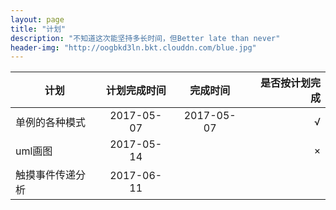 ```yaml
---
layout: page
title: "计划"
description: "不知道这次能坚持多长时间，但Better late than never"
header-img: "http://oogbkd3ln.bkt.clouddn.com/blue.jpg"
---
```


|计划           | 计划完成时间   | 完成时间        |是否按计划完成|
| ------------- |:-------------:| :-------------:|-----:|
| 单例的各种模式 | 2017-05-07     |2017-05-07     | √    |
| uml画图 | 2017-05-14    |     |  ×   |
| 触摸事件传递分析 | 2017-06-11    |     |     |

